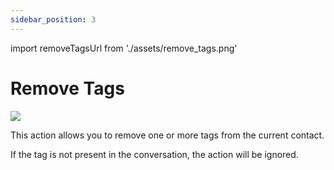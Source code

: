 ```yaml
---
sidebar_position: 3
---
```


import removeTagsUrl from './assets/remove_tags.png'

# Remove Tags
<img src={removeTagsUrl} width={180} />

This action allows you to remove one or more tags from the current contact.

If the tag is not present in the conversation, the action will be ignored.